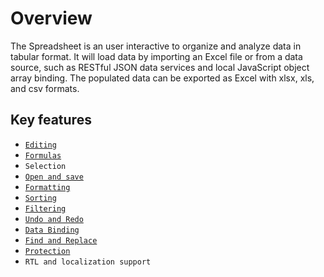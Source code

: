 # Overview

The Spreadsheet is an user interactive to organize and analyze data in tabular format. It will load data by importing an Excel file or from a data source, such as RESTful JSON data services and local JavaScript object array binding. The populated data can be exported as Excel with xlsx, xls, and csv formats.

## Key features

* [`Editing`](editing)
* [`Formulas`](formulas)
* `Selection`
* [`Open and save`](open-save)
* [`Formatting`](formatting)
* [`Sorting`](sort)
* [`Filtering`](filter)
* [`Undo and Redo`](undo-redo)
* [`Data Binding`](data-binding)
* [`Find and Replace`](searching)
* [`Protection`](protect-sheet)
* `RTL and localization support`
